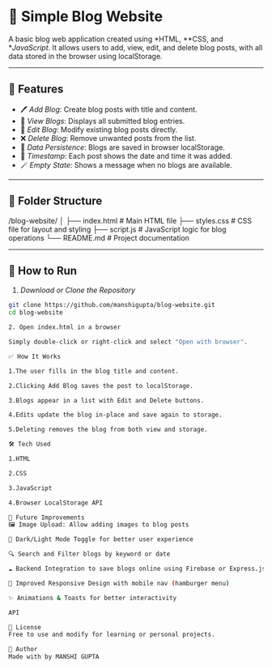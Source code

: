 # 📝 Simple Blog Website

A basic blog web application created using *HTML, **CSS, and **JavaScript*. It allows users to add, view, edit, and delete blog posts, with all data stored in the browser using localStorage.

---

## 🌟 Features

- 🖊 *Add Blog*: Create blog posts with title and content.
- 📃 *View Blogs*: Displays all submitted blog entries.
- 🧾 *Edit Blog*: Modify existing blog posts directly.
- ❌ *Delete Blog*: Remove unwanted posts from the list.
- 💾 *Data Persistence*: Blogs are saved in browser localStorage.
- 📅 *Timestamp*: Each post shows the date and time it was added.
- 🪄 *Empty State*: Shows a message when no blogs are available.

---

## 📁 Folder Structure

/blog-website/
│
├── index.html # Main HTML file
├── styles.css # CSS file for layout and styling
├── script.js # JavaScript logic for blog operations
└── README.md # Project documentation

---

## 🚀 How to Run

1. *Download or Clone the Repository*

```bash
git clone https://github.com/manshigupta/blog-website.git
cd blog-website

2. Open index.html in a browser

Simply double-click or right-click and select "Open with browser".

✅ How It Works

1.The user fills in the blog title and content.

2.Clicking Add Blog saves the post to localStorage.

3.Blogs appear in a list with Edit and Delete buttons.

4.Edits update the blog in-place and save again to storage.

5.Deleting removes the blog from both view and storage.

🛠 Tech Used

1.HTML

2.CSS

3.JavaScript

4.Browser LocalStorage API

🎯 Future Improvements
🖼 Image Upload: Allow adding images to blog posts

🌙 Dark/Light Mode Toggle for better user experience

🔍 Search and Filter blogs by keyword or date

☁ Backend Integration to save blogs online using Firebase or Express.js

📱 Improved Responsive Design with mobile nav (hamburger menu)

✨ Animations & Toasts for better interactivity

API

📄 License
Free to use and modify for learning or personal projects.

🙌 Author
Made with by MANSHI GUPTA 